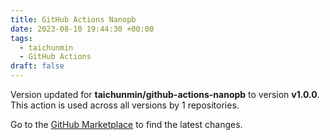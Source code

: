 ```yaml
---
title: GitHub Actions Nanopb
date: 2023-08-10 19:44:30 +00:00
tags:
  - taichunmin
  - GitHub Actions
draft: false
---
```



Version updated for **taichunmin/github-actions-nanopb** to version **v1.0.0**.
This action is used across all versions by 1 repositories.

Go to the [GitHub Marketplace](https://github.com/marketplace/actions/github-actions-nanopb) to find the latest changes.
